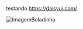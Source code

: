 testando https://daisyui.com/

![ImagemBoladinha](https://uploaddeimagens.com.br/images/004/528/937/original/sdadsad.png?1688312535)
